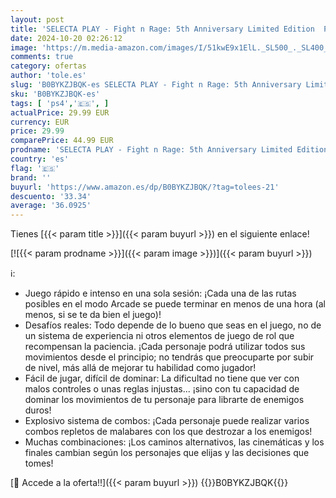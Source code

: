 ```yaml
---
layout: post
title: 'SELECTA PLAY - Fight n Rage: 5th Anniversary Limited Edition  PS4 '
date: 2024-10-20 02:26:12
image: 'https://m.media-amazon.com/images/I/51kwE9x1ElL._SL500_._SL400_.jpg'
comments: true
category: ofertas
author: 'tole.es'
slug: 'B0BYKZJBQK-es SELECTA PLAY - Fight n Rage: 5th Anniversary Limited...'
sku: 'B0BYKZJBQK-es'
tags: [ 'ps4','🇪🇸', ]
actualPrice: 29.99 EUR
currency: EUR
price: 29.99
comparePrice: 44.99 EUR
prodname: 'SELECTA PLAY - Fight n Rage: 5th Anniversary Limited Edition  PS4 '
country: 'es'
flag: '🇪🇸'
brand: ''
buyurl: 'https://www.amazon.es/dp/B0BYKZJBQK/?tag=tolees-21'
descuento: '33.34'
average: '36.0925'
---
```


Tienes [{{< param title >}}]({{< param buyurl >}}) en el siguiente enlace!

[![{{< param prodname >}}]({{< param image >}})]({{< param buyurl >}})

ℹ️:

- Juego rápido e intenso en una sola sesión: ¡Cada una de las rutas posibles en el modo Arcade se puede terminar en menos de una hora (al menos, si se te da bien el juego)!
- Desafíos reales: Todo depende de lo bueno que seas en el juego, no de un sistema de experiencia ni otros elementos de juego de rol que recompensan la paciencia. ¡Cada personaje podrá utilizar todos sus movimientos desde el principio; no tendrás que preocuparte por subir de nivel, más allá de mejorar tu habilidad como jugador!
- Fácil de jugar, difícil de dominar: La dificultad no tiene que ver con malos controles o unas reglas injustas... ¡sino con tu capacidad de dominar los movimientos de tu personaje para librarte de enemigos duros!
- Explosivo sistema de combos: ¡Cada personaje puede realizar varios combos repletos de malabares con los que destrozar a los enemigos!
- Muchas combinaciones: ¡Los caminos alternativos, las cinemáticas y los finales cambian según los personajes que elijas y las decisiones que tomes!

[🛒 Accede a la oferta!!]({{< param buyurl >}})
{{<world>}}B0BYKZJBQK{{</world>}}
